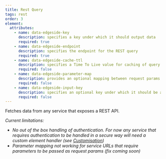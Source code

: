 ```yaml
---
title: Rest Query
tags: rest
order: 3
element:
  attributes:
    - name: data-edgeside-key
      description: specifies a key under which it should output data
      required: true
    - name: data-edgeside-endpoint
      description: specifies the endpoint for the REST query
      required: true
    - name: data-edgeside-cache-ttl
      description: specifies a Time To Live value for caching of query results in the Cloudflare cache, in seconds (default = 60)
      required: false
    - name: data-edgeside-parameter-map
      description: provides an optional mapping between request params or URL segments in the original page request and parameters to the query. (see [Parameter Mapping](/parametermapping))
      required: false
    - name: data-edgeside-input-key
      description: specifies an optional key under which it should be able to find input data which can be used in a parameter map
      required: false
---
```

Fetches data from any service that exposes a REST API.

*Current limitations:*
* *No out of the box handling of authentication. For now any service that requires authentication to be handled in a secure way will need a custom element handler (see [Customisation](/customisation))*
* *Parameter mapping not working for service URLs that require parameters to be passed as request params (fix coming soon)*
